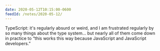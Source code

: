 ```yaml
---
date: 2020-05-12T10:15:00-0600
feedId: /notes/2020-05-12/
---
```


TypeScript: it's regularly absurd or weird, and I am frustrated regularly by so many things about the type system… but nearly all of them come down in practice to “this works this way because JavaScript and JavaScript developers.”